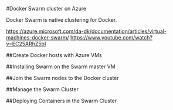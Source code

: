 #Docker Swarm cluster on Azure

Docker Swarm is native clustering for Docker.

https://azure.microsoft.com/da-dk/documentation/articles/virtual-machines-docker-swarm/
https://www.youtube.com/watch?v=EC25ARhZ5bI

##Create Docker hosts with Azure VMs

##Installing Swarm on the Swarm master VM

##Join the Swarm nodes to the Docker cluster

##Manage the Swarm Cluster

##Deploying Containers in the Swarm Cluster